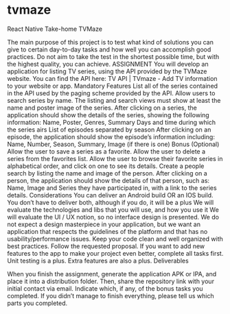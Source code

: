 # tvmaze
React Native Take-home TVMaze

The main purpose of this project is to test what kind of solutions you can give to certain
day-to-day tasks and how well you can accomplish good practices. Do not aim to take the test in
the shortest possible time, but with the highest quality, you can achieve.
ASSIGNMENT
You will develop an application for listing TV series, using the API provided by the TVMaze website.
You can find the API here: TV API | TVmaze - Add TV information to your website or app.
Mandatory Features
List all of the series contained in the API used by the paging scheme provided by the API.
Allow users to search series by name.
The listing and search views must show at least the name and poster image of the series.
After clicking on a series, the application should show the details of the series, showing the following information:
Name, Poster, Genres, Summary
Days and time during which the series airs
List of episodes separated by season
After clicking on an episode, the application should show the episode’s information including:
Name, Number, Season, Summary, Image (if there is one)
Bonus (Optional)
Allow the user to save a series as a favorite.
Allow the user to delete a series from the favorites list.
Allow the user to browse their favorite series in alphabetical order, and click on one to
see its details.
Create a people search by listing the name and image of the person.
After clicking on a person, the application should show the details of that person, such as:
Name, Image and Series they have participated in, with a link to the series details.
Considerations
You can deliver an Android build OR an IOS build. You don’t have to deliver both, although if you do, it will be a plus
We will evaluate the technologies and libs that you will use, and how you use it
We will evaluate the UI / UX notion, so no interface design is presented. We do not expect a design masterpiece in your application, but
we want an application that respects the guidelines of the platform and that has no usability/performance issues.
Keep your code clean and well organized with best practices.
Follow the requested proposal. If you want to add new features to the app to make your project even better, complete all tasks first.
Unit testing is a plus.
Extra features are also a plus.
Deliverables

When you finish the assignment, generate the application APK or IPA, and place it into a distribution
folder. Then, share the repository link with your initial contact via email. Indicate which, if any, of
the bonus tasks you completed.
If you didn’t manage to finish everything, please tell us which parts you completed.